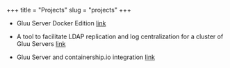+++
title = "Projects"
slug = "projects"
+++

- Gluu Server Docker Edition [link](https://github.com/GluuFederation/gluu-docker)

- A tool to facilitate LDAP replication and log centralization for a cluster of Gluu Servers [link](https://github.com/GluuFederation/cluster-mgr)

- Gluu Server and containership.io integration [link](https://github.com/GluuFederation/containership.io)